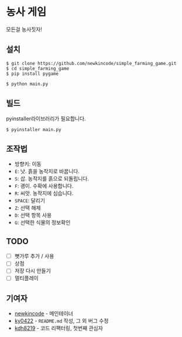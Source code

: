 # 농사 게임

모든걸 농사짓자!

## 설치

```console
$ git clone https://github.com/newkincode/simple_farming_game.git
$ cd simple_farming_game
$ pip install pygame

$ python main.py
```

## 빌드

pyinstaller라이브러리가 필요합니다.

```console
$ pyinstaller main.py
```

## 조작법

-   방향키: 이동
-   `E`: 낫. 흙을 농작지로 바꿉니다.
-   `S`: 삽. 농작지를 흙으로 되돌립니다.
-   `F`: 괭이. 수확에 사용합니다.
-   `R`: 씨앗. 농작지에 심습니다.
-   `SPACE`: 달리기
-   `Z`: 선택 해제
-   `D`: 선택 항목 사용
-   `G`: 선택한 식물의 정보확인

## TODO

-   [ ] 뼛가루 추가 / 사용
-   [ ] 상점
-   [ ] 저장 다시 만들기
-   [ ] 멀티플레이

## 기여자

-   [newkincode](https://github.com/newkincode) - 메인테이너
-   [ky0422](https://github.com/ky0422) - `README.md` 작성, 그 외 버그 수정
-   [kdh8219](https://github.com/kdh8219) - 코드 리팩터링, 첫번째 관심자
